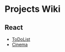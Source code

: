 # Projects Wiki

## React

* [ToDoList](https://github.com/SunnyIndustry/Projects/tree/main/todo-project) 
* [Cinema](https://github.com/SunnyFoundation/Project/tree/main/sunnycinema-approuter-next) 



























    


